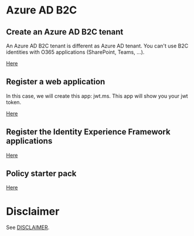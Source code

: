 # Azure AD B2C

## Create an Azure AD B2C tenant
An Azure AD B2C tenant is different as Azure AD tenant. You can't use B2C identities with O365 applications (SharePoint, Teams, ...).

[Here](Create%20a%20tenant/README.md)


## Register a web application
In this case, we will create this app: jwt.ms. This app will show you your jwt token.

[Here](App%20Registration/README.md)


## Register the Identity Experience Framework applications

[Here](Identity%20Experience%20Framework/README.md)


## Policy starter pack

[Here](Starter%20Pack/README.md)


# Disclaimer
See [DISCLAIMER](./DISCLAIMER.md).